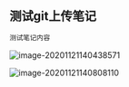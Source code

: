 ## 测试git上传笔记

```java
测试笔记内容
```

![image-20201121140438571](/Users/yykj1/Desktop/java笔记/pics/image-20201121140438571.png)

![image-20201121140808110](/Users/yykj1/Desktop/java笔记/pics/image-20201121140808110.png)

